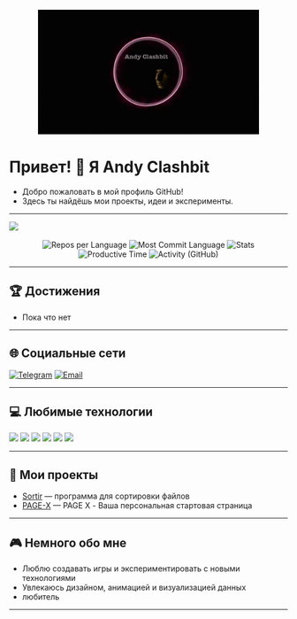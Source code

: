 <p align="center">
  <a href="https://github.com/AndyClashbit/AndyClashbit">
    <img src="https://github.com/AndyClashbit/AndyClashbit/blob/main/gif.gif" alt="Demo GIF" width="400"/>
  </a>
</p>

# Привет! 👋 Я Andy Clashbit

- Добро пожаловать в мой профиль GitHub!  
- Здесь ты найдёшь мои проекты, идеи и эксперименты.



---

![](http://github-profile-summary-cards.vercel.app/api/cards/profile-details?username=AndyClashbit&theme=github_dark)


<p align="center">
  <img src="https://github-profile-summary-cards.vercel.app/api/cards/repos-per-language?username=AndyClashbit&theme=2077" alt="Repos per Language"/>
  <img src="https://github-profile-summary-cards.vercel.app/api/cards/most-commit-language?username=AndyClashbit&theme=2077" alt="Most Commit Language"/>
  <img src="https://github-profile-summary-cards.vercel.app/api/cards/stats?username=AndyClashbit&theme=2077" alt="Stats"/>
  <img src="https://github-profile-summary-cards.vercel.app/api/cards/productive-time?username=AndyClashbit&theme=2077&utcOffset=3" alt="Productive Time"/>
  <img src="https://stats-cards.toil.cc/v1/activity/github?username=AndyClashbit&theme=catppuccin-macchiato&period=year&with_title=true" alt="Activity (GitHub)" />
</p>

---

## 🏆 Достижения

- Пока что нет

---

## 🌐 Социальные сети

[![Telegram](https://img.shields.io/badge/Telegram-26A5E4?style=for-the-badge&logo=telegram&logoColor=white)](https://t.me/AndyClashbit)
[![Email](https://img.shields.io/badge/Email-D14836?style=for-the-badge&logo=gmail&logoColor=white)](mailto:brook84@gmail.com)

---

## 💻 Любимые технологии

<img src="https://img.shields.io/badge/Python-3776AB?style=for-the-badge&logo=python&logoColor=white"/> <img src="https://img.shields.io/badge/CSS3-1572B6?style=for-the-badge&logo=css3&logoColor=white"/> <img src="https://img.shields.io/badge/HTML5-E34F26?style=for-the-badge&logo=html5&logoColor=white"/> <img src="https://img.shields.io/badge/Node.js-339933?style=for-the-badge&logo=nodedotjs&logoColor=white"/> <img src="https://img.shields.io/badge/JavaScript-F7DF1E?style=for-the-badge&logo=javascript&logoColor=black"/> <img src="https://img.shields.io/badge/Flask-000?style=for-the-badge&logo=flask&logoColor=white"/>

---

## 🚀 Мои проекты

- [Sortir](https://andyclashbit.ru/) — программа для сортировки файлов
- [PAGE-X](https://github.com/AndyClashbit/PAGE-X) — PAGE X - Ваша персональная стартовая страница


---

## 🎮 Немного обо мне

- Люблю создавать игры и экспериментировать с новыми технологиями
- Увлекаюсь дизайном, анимацией и визуализацией данных
- любитель 

---
